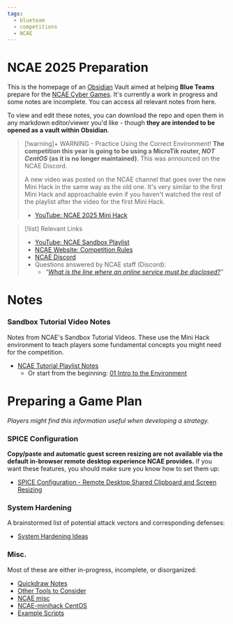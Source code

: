 ```yaml
---
tags:
  - blueteam
  - competitions
  - NCAE
---
```

# NCAE 2025 Preparation

This is the homepage of an [Obsidian](https://obsidian.md/) Vault aimed at helping **Blue Teams** prepare for the [NCAE Cyber Games](https://www.ncaecybergames.org). It's currently a work in progress and some notes are incomplete. You can access all relevant notes from here.

To view and edit these notes, you can download the repo and open them in any markdown editor/viewer you'd like - though **they are intended to be opened as a vault within Obsidian**.


> [!warning]+ WARNING - Practice Using the Correct Environment!
> **The competition this year is going to be using a MicroTik router, *NOT CentOS* (as it is no longer maintained)**. This was announced on the NCAE Discord.
>
> A new video was posted on the NCAE channel that goes over the new Mini Hack in the same way as the old one. It's very similar to the first Mini Hack and approachable even if you haven't watched the rest of the playlist after the video for the first Mini Hack.
> - [YouTube: NCAE 2025 Mini Hack](https://www.youtube.com/watch?v=gu5A2yCITRs&list=PLqux0fXsj7x3WYm6ZWuJnGC1rXQZ1018M&index=47)


> [!list] Relevant Links
> - [YouTube: NCAE Sandbox Playlist](https://www.youtube.com/playlist?list=PLqux0fXsj7x3WYm6ZWuJnGC1rXQZ1018M)
> - [NCAE Website: Competition Rules](https://www.ncaecybergames.org/rules/)
> - [NCAE Discord](https://discord.ncaecybergames.org/)
> - Questions answered by NCAE staff (Discord):
> 	- *"[What is the line where an online service must be disclosed?](https://discord.com/channels/624969095292518401/1339009691044544542)"*

# Notes

### Sandbox Tutorial Video Notes
Notes from NCAE's Sandbox Tutorial Videos. These use the Mini Hack environment to teach players some fundamental concepts you might need for the competition.

- [NCAE Tutorial Playlist Notes](Tutorial%20Video%20Notes/NCAE%20Tutorial%20Playlist%20Notes.md)
	- Or start from the beginning: [01 Intro to the Environment](Tutorial%20Video%20Notes/01%20Intro%20to%20the%20Environment.md)

# Preparing a Game Plan
*Players might find this information useful when developing a strategy.*

### SPICE Configuration
**Copy/paste and automatic guest screen resizing are not available via the default in-browser remote desktop experience NCAE provides.** If you want these features, you should make sure you know how to set them up:

- [SPICE Configuration - Remote Desktop Shared Clipboard and Screen Resizing](SPICE%20Configuration%20-%20Remote%20Desktop%20Shared%20Clipboard%20and%20Screen%20Resizing.md)

### System Hardening
A brainstormed list of potential attack vectors and corresponding defenses:

- [System Hardening Ideas](System%20Hardening%20Ideas.md)

### Misc.
Most of these are either in-progress, incomplete, or disorganized:

- [Quickdraw Notes](Quickdraw%20Notes.md)
- [Other Tools to Consider](Other%20Tools%20to%20Consider.md)
- [NCAE misc](Tutorial%20Video%20Notes/NCAE%20misc.md)
- [NCAE-minihack CentOS](Tutorial%20Video%20Notes/NCAE-minihack%20CentOS.md)
- [Example Scripts](Scripts/Example%20Scripts.md)
